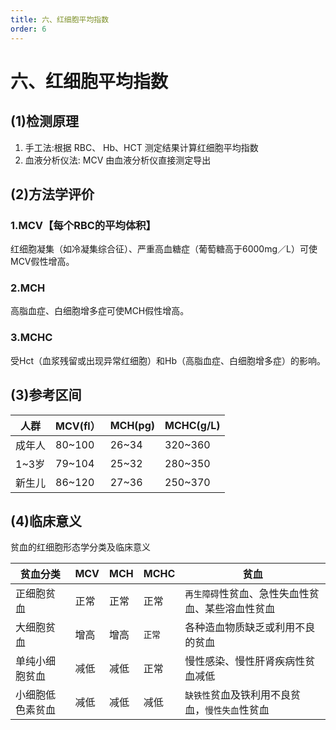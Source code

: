 ```yaml
---
title: 六、红细胞平均指数
order: 6
---
```

<!--startPrint-->
# 六、红细胞平均指数

## (1)检测原理
1. 手工法:根据 RBC、 Hb、HCT 测定结果计算红细胞平均指数
2. 血液分析仪法: MCV 由血液分析仪直接测定导出

## (2)方法学评价
### 1.MCV【每个RBC的平均体积】
红细胞凝集（如冷凝集综合征）、严重高血糖症（葡萄糖高于6000mg／L）可使MCV假性增高。
###  2.MCH
高脂血症、白细胞增多症可使MCH假性增高。
###  3.MCHC
受Hct（血浆残留或出现异常红细胞）和Hb（高脂血症、白细胞增多症）的影响。

## (3)参考区间

 |人群| MCV(fl） |MCH(pg)| MCHC(g/L)|
 |----|-------|-------|--------|
 |成年人 |80~100| 26~34| 320~360|
 |1~3岁 |79~104 |25~32 |280~350|
 |新生儿| 86~120| 27~36 |250~370|

## (4)临床意义
 贫血的红细胞形态学分类及临床意义

   | 贫血分类| 	MCV| 	MCH| 	MCHC| 	贫血
   |---|---|---|---|---|
   | 正细胞贫血	| 正常	| 正常	| 正常	| `再生障碍`性贫血、急性失血性贫血、某些溶血性贫血
   | 大细胞贫血	| 增高	| 增高	| `正常`	| 各种造血物质缺乏或利用不良的贫血
   | 单纯小细胞贫血	| 减低	| 减低	| 正常	| 慢性感染、慢性肝肾疾病性贫血减低
   | 小细胞低色素贫血	| 减低	| 减低	| 减低	| `缺铁性`贫血及铁利用不良贫血，`慢性失血`性贫血

<!--endPrint-->
<beiti/>
